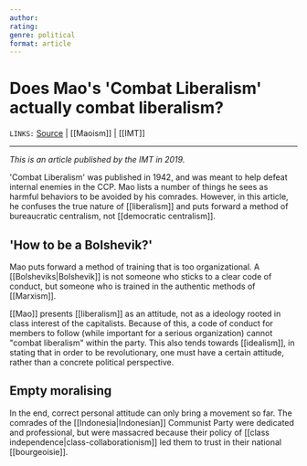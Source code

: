```yaml
---
author: 
rating:  
genre: political
format: article
---
```

# Does Mao's 'Combat Liberalism' actually combat liberalism?
`LINKS:` [Source](https://www.marxist.com/does-mao-s-combat-liberalism-actually-combat-liberalism.htm) | [[Maoism]] | [[IMT]]

---
*This is an article published by the IMT in 2019.*

'Combat Liberalism' was published in 1942, and was meant to help defeat internal enemies in the CCP. Mao lists a number of things he sees as harmful behaviors to be avoided by his comrades. However, in this article, he confuses the true nature of [[liberalism]] and puts forward a method of bureaucratic centralism, not [[democratic centralism]]. 

## 'How to be a Bolshevik?'
Mao puts forward a method of training that is too organizational. A [[Bolsheviks|Bolshevik]] is not someone who sticks to a clear code of conduct, but someone who is trained in the authentic methods of [[Marxism]]. 

[[Mao]] presents [[liberalism]] as an attitude, not as a ideology rooted in class interest of the capitalists. Because of this, a code of conduct for members to follow (while important for a serious organization) cannot "combat liberalism" within the party. This also tends towards [[idealism]], in stating that in order to be revolutionary, one must have a certain attitude, rather than a concrete political perspective.

## Empty moralising
In the end, correct personal attitude can only bring a movement so far. The comrades of the [[Indonesia|Indonesian]] Communist Party were dedicated and professional, but were massacred because their policy of [[class independence|class-collaborationism]] led them to trust in their national [[bourgeoisie]]. 